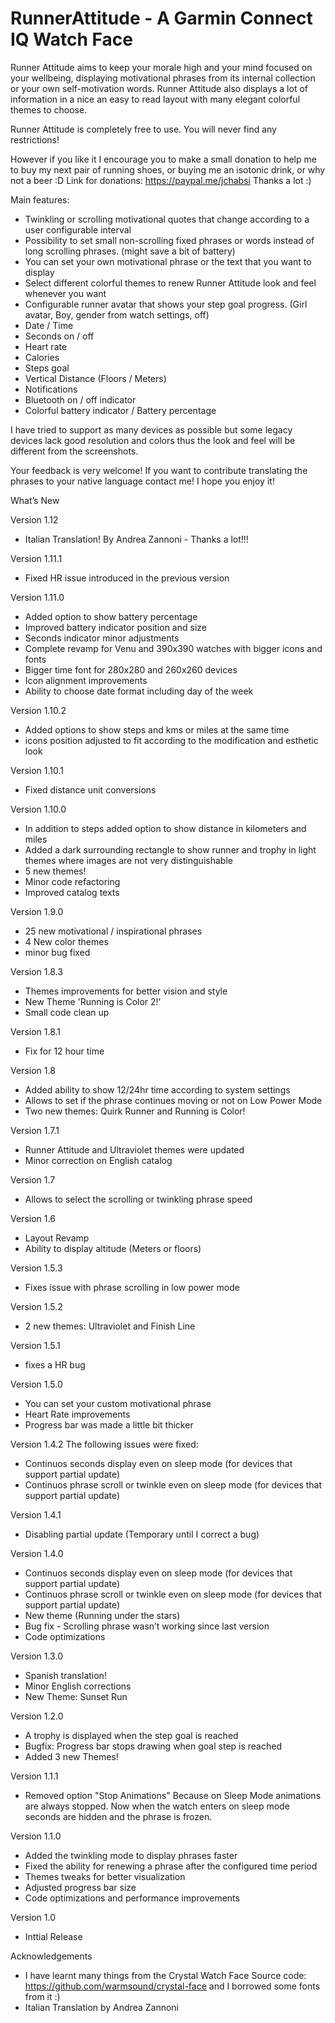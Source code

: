 # RunnerAttitude - A Garmin Connect IQ Watch Face

Runner Attitude aims to keep your morale high and your mind focused on your wellbeing, displaying motivational phrases from its internal collection or your own self-motivation words.
Runner Attitude also displays a lot of information in a nice an easy to read layout with many elegant colorful themes to choose.

Runner Attitude is completely free to use. You will never find any restrictions!

However if you like it I encourage you to make a small donation to help me to buy my next pair of running shoes, or buying me an isotonic drink, or why not a beer :D
Link for donations: https://paypal.me/jchabsi Thanks a lot :)

Main features:

- Twinkling or scrolling motivational quotes that change according to a user configurable interval
- Possibility to set small non-scrolling fixed phrases or words instead of long scrolling phrases. (might save a bit of battery)
- You can set your own motivational phrase or the text that you want to display
- Select different colorful themes to renew Runner Attitude look and feel whenever you want
- Configurable runner avatar that shows your step goal progress. (Girl avatar, Boy, gender from watch settings, off)
- Date / Time
- Seconds on / off
- Heart rate
- Calories
- Steps goal
- Vertical Distance (Floors / Meters)
- Notifications
- Bluetooth on / off indicator
- Colorful battery indicator / Battery percentage

I have tried to support as many devices as possible but some legacy devices lack good resolution and colors thus the look and feel will be different from the screenshots.

Your feedback is very welcome!
If you want to contribute translating the phrases to your native language contact me!
I hope you enjoy it!


What’s New

Version 1.12
- Italian Translation! By Andrea Zannoni - Thanks a lot!!! 

Version 1.11.1
- Fixed HR issue introduced in the previous version
 
Version 1.11.0
- Added option to show battery percentage
- Improved battery indicator position and size
- Seconds indicator minor adjustments
- Complete revamp for Venu and 390x390 watches with bigger icons and fonts
- Bigger time font for 280x280 and 260x260 devices
- Icon alignment improvements
- Ability to choose date format including day of the week

Version 1.10.2
- Added options to show steps and kms or miles at the same time
- icons position adjusted to fit according to the modification and esthetic look

Version 1.10.1
- Fixed distance unit conversions

Version 1.10.0
- In addition to steps added option to show distance in kilometers and miles
- Added a dark surrounding rectangle to show runner and trophy in light themes where images are not very distinguishable
- 5 new themes!
- Minor code refactoring
- Improved catalog texts

Version 1.9.0
- 25 new motivational / inspirational phrases
- 4 New color themes
- minor bug fixed

Version 1.8.3
- Themes improvements for better vision and style
- New Theme 'Running is Color 2!'
- Small code clean up

Version 1.8.1
- Fix for 12 hour time

Version 1.8
- Added ability to show 12/24hr time according to system settings
- Allows to set if the phrase continues moving or not on Low Power Mode
- Two new themes: Quirk Runner and Running is Color!

Version 1.7.1
- Runner Attitude and Ultraviolet themes were updated
- Minor correction on English catalog

Version 1.7
- Allows to select the scrolling or twinkling phrase speed

Version 1.6
- Layout Revamp
- Ability to display altitude (Meters or floors)

Version 1.5.3
- Fixes issue with phrase scrolling in low power mode

Version 1.5.2
- 2 new themes: Ultraviolet and Finish Line

Version 1.5.1
- fixes a HR bug

Version 1.5.0
- You can set your custom motivational phrase
- Heart Rate improvements
- Progress bar was made a little bit thicker

Version 1.4.2
The following issues were fixed:
- Continuos seconds display even on sleep mode (for devices that support partial update)
- Continuos phrase scroll or twinkle even on sleep mode (for devices that support partial update)

Version 1.4.1
- Disabling partial update (Temporary until I correct a bug)

Version 1.4.0
- Continuos seconds display even on sleep mode (for devices that support partial update)
- Continuos phrase scroll or twinkle even on sleep mode (for devices that support partial update)
- New theme (Running under the stars)
- Bug fix - Scrolling phrase wasn’t working since last version
- Code optimizations

Version 1.3.0
- Spanish translation!
- Minor English corrections
- New Theme: Sunset Run

Version 1.2.0
- A trophy is displayed when the step goal is reached
- Bugfix: Progress bar stops drawing when goal step is reached
- Added 3 new Themes!

Version 1.1.1
- Removed option "Stop Animations" Because on Sleep Mode animations are always stopped. Now when the watch enters on sleep mode seconds are hidden and the phrase is frozen.

Version 1.1.0
- Added the twinkling mode to display phrases faster
- Fixed the ability for renewing a phrase after the configured time period
- Themes tweaks for better visualization
- Adjusted progress bar size
- Code optimizations and performance improvements

Version 1.0
- Inttial Release

Acknowledgements

- I have learnt many things from the Crystal Watch Face Source code: https://github.com/warmsound/crystal-face and I borrowed some fonts from it :)
- Italian Translation by Andrea Zannoni